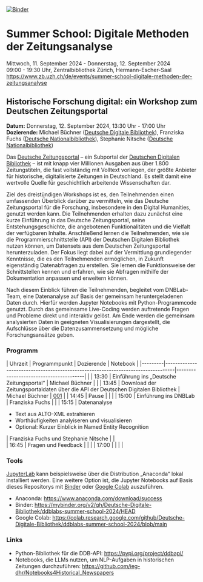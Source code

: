 [![Binder](https://mybinder.org/badge_logo.svg)](https://mybinder.org/v2/gh/Deutsche-Digitale-Bibliothek/ddblabs-summer-school-2024/HEAD)
# Summer School: Digitale Methoden der Zeitungsanalyse

Mittwoch, 11. September 2024 - Donnerstag, 12. September 2024  
09:00 - 19:30 Uhr, Zentralbibliothek Zürich, Hermann-Escher-Saal  
https://www.zb.uzh.ch/de/events/summer-school-digitale-methoden-der-zeitungsanalyse  

## Historische Forschung digital: ein Workshop zum Deutschen Zeitungsportal
**Datum:** Donnerstag, 12. September 2024, 13:30 Uhr - 17:00 Uhr  
**Dozierende:** Michael Büchner ([Deutsche Digitale Bibliothek](https://www.deutsche-digitale-bibliothek.de/)), Franziska Fuchs ([Deutsche Nationalbibliothek](https://www.dnb.de/)), Stephanie Nitsche ([Deutsche Nationalbibliothek](https://www.dnb.de/))  

Das [Deutsche Zeitungsportal](https://www.deutsche-digitale-bibliothek.de/newspaper) – ein Subportal der [Deutschen Digitalen Bibliothek](https://www.deutsche-digitale-bibliothek.de/) – ist mit knapp vier Millionen Ausgaben aus über 1.800 Zeitungstiteln, die fast vollständig mit Volltext vorliegen, der größte Anbieter für historische, digitalisierte Zeitungen in Deutschland. Es stellt damit eine wertvolle Quelle für geschichtlich arbeitende Wissenschaften dar.

Ziel des dreistündigen Workshops ist es, den Teilnehmenden einen umfassenden Überblick darüber zu vermitteln, wie das Deutsche Zeitungsportal für die Forschung, insbesondere in den Digital Humanities, genutzt werden kann. Die Teilnehmenden erhalten dazu zunächst eine kurze Einführung in das Deutsche Zeitungsportal, seine Entstehungsgeschichte, die angebotenen Funktionalitäten und die Vielfalt der verfügbaren Inhalte. Anschließend lernen die Teilnehmenden, wie sie die Programmierschnittstelle (API) der Deutschen Digitalen Bibliothek nutzen können, um Datensets aus dem Deutschen Zeitungsportal herunterzuladen. Der Fokus liegt dabei auf der Vermittlung grundlegender Kenntnisse, die es den Teilnehmenden ermöglichen, in Zukunft eigenständig Datenabfragen zu erstellen. Sie lernen die Funktionsweise der Schnittstellen kennen und erfahren, wie sie Abfragen mithilfe der Dokumentation anpassen und erweitern können.

Nach diesem Einblick führen die Teilnehmenden, begleitet vom DNBLab-Team, eine Datenanalyse auf Basis der gemeinsam heruntergeladenen Daten durch. Hierfür werden Jupyter Notebooks mit Python-Programmcode genutzt. Durch das gemeinsame Live-Coding werden auftretende Fragen und Probleme direkt und interaktiv gelöst. Am Ende werden die gemeinsam analysierten Daten in geeigneten Visualisierungen dargestellt, die Aufschlüsse über die Datenzusammensetzung und mögliche Forschungsansätze geben.

### Programm

| Uhrzeit | Programmpunkt                                                                    | Dozierende                             | Notebook   |
|---------|----------------------------------------------------------------------------------|----------------------------------------|            |
| 13:30   | Einführung ins „Deutsche Zeitungsportal“                                         | Michael Büchner                        |            |
| 13:45   | Download der Zeitungsportaldaten über die API der Deutschen Digitalen Bibliothek | Michael Büchner                        | [001]()    |
| 14:45   | Pause                                                                            |                                        |            |
| 15:00   | Einführung ins DNBLab                                                            | Franziska Fuchs                        |            |
| 15:15   | Datenanalyse  <br> <ul><li>Text aus ALTO-XML extrahieren</li><li>Worthäufigkeiten analyiseren und visualisieren</li><li>Optional: Kurzer Einblick in Named Entity Recognition</li></ul>                                                               | Franziska Fuchs und Stephanie Nitsche  |        |           
| 16:45   | Fragen und Feedback                                                              |                                        |            |
| 17:00   |                                                                                  |                                        |            |

### Tools

[JupyterLab](https://jupyter.org/) kann beispielsweise über die Distribution „Anaconda“ lokal installiert werden. Eine weitere Option ist, die Jupyter Notebooks auf Basis dieses Repositorys mit [Binder](https://mybinder.org/) oder [Google Colab](https://colab.google/) auszuführen.
- Anaconda: https://www.anaconda.com/download/success
- Binder: https://mybinder.org/v2/gh/Deutsche-Digitale-Bibliothek/ddblabs-summer-school-2024/HEAD
- Google Colab: https://colab.research.google.com/github/Deutsche-Digitale-Bibliothek/ddblabs-summer-school-2024/blob/main

### Links
- Python-Bibliothek für die DDB-API: https://pypi.org/project/ddbapi/
- Notebooks, die LLMs nutzen, um NLP-Aufgaben in historischen Zeitungen durchzuführen: https://github.com/ieg-dhr/Notebooks4Historical_Newspapers
